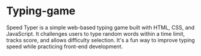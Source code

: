 # Typing-game
 Speed Typer is a simple web-based typing game built with HTML, CSS, and JavaScript. It challenges users to type random words within a time limit, tracks score, and allows difficulty selection. It's a fun way to improve typing speed while practicing front-end development.
